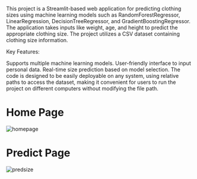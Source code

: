 This project is a Streamlit-based web application for predicting clothing sizes using machine learning models such as RandomForestRegressor, LinearRegression, DecisionTreeRegressor, and GradientBoostingRegressor. The application takes inputs like weight, age, and height to predict the appropriate clothing size. The project utilizes a CSV dataset containing clothing size information.

Key Features:

Supports multiple machine learning models.
User-friendly interface to input personal data.
Real-time size prediction based on model selection.
The code is designed to be easily deployable on any system, using relative paths to access the dataset, making it convenient for users to run the project on different computers without modifying the file path.

<h1>Home Page</h1>

![homepage](https://github.com/user-attachments/assets/2bc58ab3-c983-4772-ae52-30c02ed15d3a)


<h1>Predict Page</h1>

![predsize](https://github.com/user-attachments/assets/822f814c-5d86-40e2-9043-cc5eb89df575)
